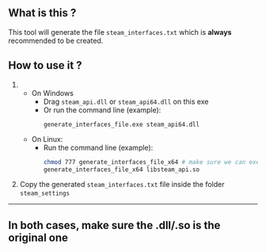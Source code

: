 ## What is this ?
This tool will generate the file `steam_interfaces.txt` which is **always** recommended to be created.

## How to use it ?
1. * On Windows
     * Drag `steam_api.dll` or `steam_api64.dll` on this exe
     * Or run the command line (example):
       ```batch
       generate_interfaces_file.exe steam_api64.dll
       ```
    * On Linux:
      * Run the command line (example):
        ```bash
        chmod 777 generate_interfaces_file_x64 # make sure we can execute the binary
        generate_interfaces_file_x64 libsteam_api.so
        ```
2. Copy the generated `steam_interfaces.txt` file inside the folder `steam_settings`
---

In both cases, make sure the .dll/.so is **the original** one
---
